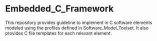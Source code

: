 # Embedded_C_Framework
This repository provides guideline to implement in C software elements modeled using the profiles defined in Software_Model_Toolset. It also provides C file templates for each relevant element.

